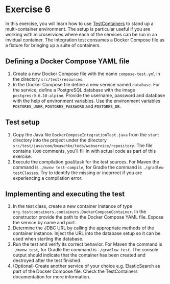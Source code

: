 # Exercise 6

In this exercise, you will learn how to use [TestContainers](https://www.testcontainers.org/) to stand up a multi-container environment. The setup is particular useful if you are working with microservices where each of the services can be run in an invidual container. The integration test consumes a Docker Compose file as a fixture for bringing up a suite of containers.

## Defining a Docker Compose YAML file

1. Create a new Docker Compose file with the name `compose-test.yml` in the directory `src/test/resources`.
2. In the Docker Compose file define a new service named `database`. For the service, define a PostgreSQL database with the image `postgres:9.6.10-alpine`. Provide the username, password and database with the help of environment variables. Use the environment variables `POSTGRES_USER`, `POSTGRES_PASSWORD` and `POSTGRES_DB`.

## Test setup

1. Copy the Java file `DockerComposeIntegrationTest.java` from the `start` directory into the project under the directory `src/test/java/com/bmuschko/todo/webservice/repository`. The file contains `TODO` comments, you'll fill in with actual code as part of this exercise.
2. Execute the compilation goal/task for the test sources. For Maven the command is `./mvnw test-compile`, for Gradle the command is `./gradlew testClasses`. Try to identify the missing or incorrect if you are experiencing a compilation error.

## Implementing and executing the test

1. In the test class, create a new container instance of type `org.testcontainers.containers.DockerComposeContainer`. In the constructor provide the path to the Docker Compose YAML file. Expose the service by name and port.
2. Determine the JDBC URL by calling the appropriate methods of the container instance. Inject the URL into the database setup so it can be used when starting the database.
3. Run the test and verify its correct behavior. For Maven the command is `./mvnw test`, for Gradle the command is `./gradlew test`. The console output should indicate that the container has been created and destroyed after the test finished.
4. (Optional) Create another service of your choice e.g. ElasticSearch as part of the Docker Compose file. Check the TestContainers documentation for more information.
